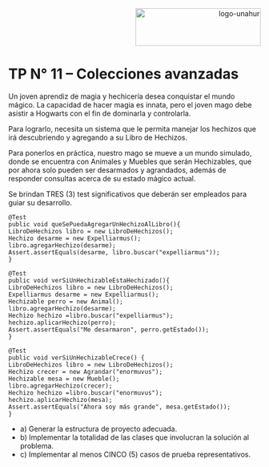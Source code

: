 <div align="end">
  <img  src="https://github.com/RaTon84/Taller-Lenguajes-de-marcado-UNAHUR/blob/10ba9bdad96272088bfc71626eff781e41499173/logo-unahur.png" alt="logo-unahur" width="250" height="75" />
</div> 

# TP N° 11 – Colecciones avanzadas

Un joven aprendiz de magia y hechicería desea conquistar el mundo mágico. La
capacidad de hacer magia es innata, pero el joven mago debe asistir a Hogwarts con el fin
de dominarla y controlarla. 

Para lograrlo, necesita un sistema que le permita manejar los
hechizos que irá descubriendo y agregando a su Libro de Hechizos. 

Para ponerlos en práctica, nuestro mago se mueve a un mundo simulado, donde se encuentra con Animales
y Muebles que serán Hechizables, que por ahora solo pueden ser desarmados y agrandados,
además de responder consultas acerca de su estado mágico actual.

Se brindan TRES (3) test significativos que deberán ser empleados para guiar su
desarrollo.

```
@Test
public void queSePuedaAgregarUnHechizoAlLibro(){
LibroDeHechizos libro = new LibroDeHechizos();
Hechizo desarme = new Expelliarmus();
libro.agregarHechizo(desarme);
Assert.assertEquals(desarme, libro.buscar("expelliarmus"));
}
```
```
@Test
public void verSiUnHechizableEstaHechizado(){
LibroDeHechizos libro = new LibroDeHechizos();
Expelliarmus desarme = new Expelliarmus();
Hechizable perro = new Animal();
libro.agregarHechizo(desarme);
Hechizo hechizo =libro.buscar("expelliarmus");
hechizo.aplicarHechizo(perro);
Assert.assertEquals("Me desarmaron", perro.getEstado());
}
```
```
@Test
public void verSiUnHechizableCrece() {
LibroDeHechizos libro = new LibroDeHechizos();
Hechizo crecer = new Agrandar("enormuvus");
Hechizable mesa = new Mueble();
libro.agregarHechizo(crecer);
Hechizo hechizo =libro.buscar("enormuvus");
hechizo.aplicarHechizo(mesa);
Assert.assertEquals("Ahora soy más grande", mesa.getEstado());
}
```

- a) Generar la estructura de proyecto adecuada.
- b) Implementar la totalidad de las clases que involucran la solución al
problema.
- c) Implementar al menos CINCO (5) casos de prueba representativos.
